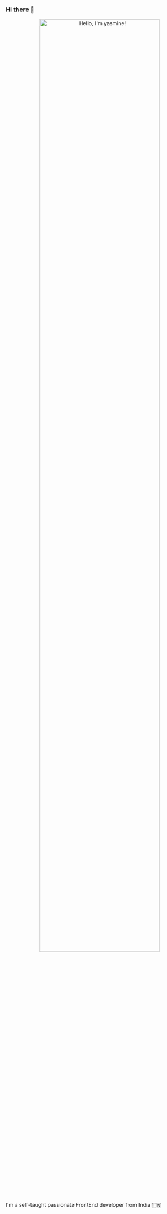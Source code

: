 ### Hi there 👋
<p align="center"><a href="https://anuraghazra.github.io"><img width="80%" alt="Hello, I'm yasmine!" src="./assets/gh-readme-header.png" /></a></p>

<br />

I'm a self-taught passionate FrontEnd developer from India 🇮🇳
<!--
**yasminefatih/yasminefatih** is a ✨ _special_ ✨ repository because its `README.md` (this file) appears on your GitHub profile.

Here are some ideas to get you started:

- 🔭 I’m currently working on ...
- 🌱 I’m currently learning ...
- 👯 I’m looking to collaborate on ...
- 🤔 I’m looking for help with ...
- 💬 Ask me about ...
- 📫 How to reach me: ...
- 😄 Pronouns: ...
- ⚡ Fun fact: ...
-->
